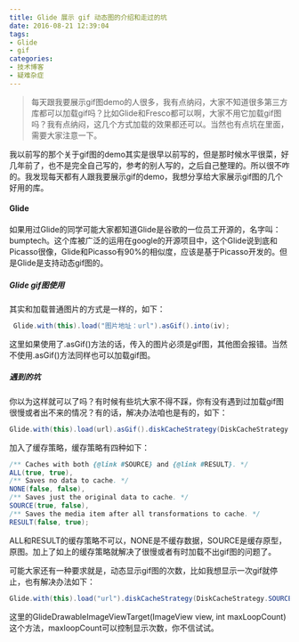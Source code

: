 ```yaml
---
title: Glide 展示 gif 动态图的介绍和走过的坑
date: 2016-08-21 12:39:04
tags:
- Glide
- gif
categories: 
- 技术博客
- 疑难杂症
---
```

>每天跟我要展示gif图demo的人很多，我有点纳闷，大家不知道很多第三方库都可以加载gif吗？比如Glide和Fresco都可以啊，大家不用它加载gif图吗？我有点纳闷，这几个方式加载的效果都还可以。当然也有点坑在里面，需要大家注意一下。

我以前写的那个关于gif图的demo其实是很早以前写的，但是那时候水平很菜，好几年前了，也不是完全自己写的，参考的别人写的，之后自己整理的。所以很不咋的。我发现每天都有人跟我要展示gif的demo，我想分享给大家展示gif图的几个好用的库。

#### Glide
如果用过Glide的同学可能大家都知道Glide是谷歌的一位员工开源的，名字叫：bumptech。这个库被广泛的运用在google的开源项目中，这个Glide说到底和Picasso很像，Glide和Picasso有90%的相似度，应该是基于Picasso开发的。但是Glide是支持动态gif图的。
<!--more-->
##### Glide gif图使用
其实和加载普通图片的方式是一样的，如下：
```java
 Glide.with(this).load("图片地址：url").asGif().into(iv);
```
这里如果使用了.asGif()方法的话，传入的图片必须是gif图，其他图会报错。当然不使用.asGif()方法同样也可以加载gif图。

##### 遇到的坑
你以为这样就可以了吗？有时候有些坑大家不得不踩，你有没有遇到过加载gif图很慢或者出不来的情况？有的话，解决办法咱也是有的，如下：
```java
Glide.with(this).load(url).asGif().diskCacheStrategy(DiskCacheStrategy.SOURCE).into(imageView);  
```
加入了缓存策略，缓存策略有四种如下：
```java
/** Caches with both {@link #SOURCE} and {@link #RESULT}. */
ALL(true, true),
/** Saves no data to cache. */
NONE(false, false),
/** Saves just the original data to cache. */
SOURCE(true, false),
/** Saves the media item after all transformations to cache. */
RESULT(false, true);
```
ALL和RESULT的缓存策略不可以，NONE是不缓存数据，SOURCE是缓存原型，原图。加上了如上的缓存策略就解决了很慢或者有时加载不出gif图的问题了。


可能大家还有一种要求就是，动态显示gif图的次数，比如我想显示一次gif就停止，也有解决办法如下：
```java
Glide.with(this).load("url").diskCacheStrategy(DiskCacheStrategy.SOURCE).into(new GlideDrawableImageViewTarget(iv, 1));
```
这里的GlideDrawableImageViewTarget(ImageView view, int maxLoopCount)这个方法，maxloopCount可以控制显示次数，你不信试试。

